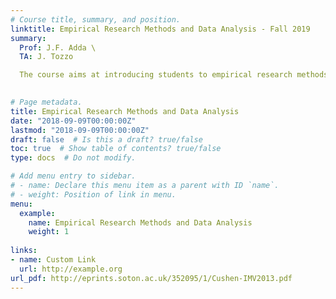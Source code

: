 ```yaml
---
# Course title, summary, and position.
linktitle: Empirical Research Methods and Data Analysis - Fall 2019
summary: 
  Prof: J.F. Adda \
  TA: J. Tozzo

  The course aims at introducing students to empirical research methods and data analysis. The course brings two sets of       skills, practical skills to analyze data but also an introduction to how research is being done and evaluated. 
 

# Page metadata.
title: Empirical Research Methods and Data Analysis
date: "2018-09-09T00:00:00Z"
lastmod: "2018-09-09T00:00:00Z"
draft: false  # Is this a draft? true/false
toc: true  # Show table of contents? true/false
type: docs  # Do not modify.

# Add menu entry to sidebar.
# - name: Declare this menu item as a parent with ID `name`.
# - weight: Position of link in menu.
menu:
  example:
    name: Empirical Research Methods and Data Analysis
    weight: 1
    
links:
- name: Custom Link
  url: http://example.org
url_pdf: http://eprints.soton.ac.uk/352095/1/Cushen-IMV2013.pdf    
---
```


